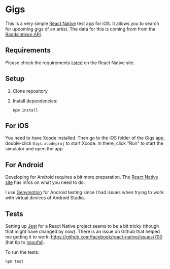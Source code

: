 # Gigs

This is a very simple [React Native](https://github.com/facebook/react-native) test app for iOS. It allows you to search for upcoming gigs of an artist. The data for this is coming from from the [Bandsintown API](https://www.bandsintown.com/api/overview).

## Requirements

Please check the requirements [listed](http://facebook.github.io/react-native/docs/getting-started.html#requirements) on the React Native site.

## Setup

1. Clone repository
2. Install dependencies:

	```
	npm install
	```

## For iOS

You need to have Xcode installed. Then go to the iOS folder of the Gigs app, double-click ```Gigs.xcodeproj``` to start Xcode. In there, click "Run" to start the simulator and open the app.

## For Android

Developing for Android requires a bit more preparation. The [React Native site](http://facebook.github.io/react-native/docs/getting-started.html#requirements) has infos on what you need to do.

I use [Genymotion](https://www.genymotion.com) for Android testing since I had issues when trying to work with virtual devices of Android Studio.

## Tests

Setting up [Jest](http://facebook.github.io/jest/) for a React Native project seems to be a bit tricky (though that might have changed by now). There is an issue on Github that helped me getting it to work: https://github.com/facebook/react-native/issues/700 (hat tip to [naoufal](https://github.com/naoufal)).

To run the tests:

```
npm test
```
